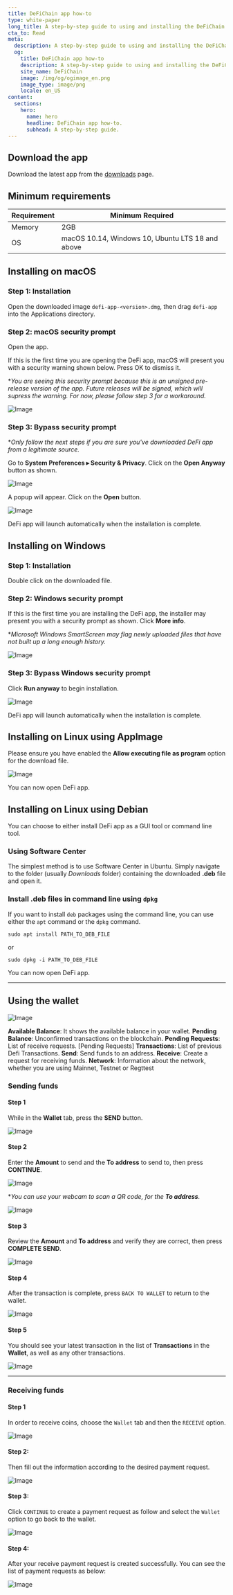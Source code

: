 ```yaml
---
title: DeFiChain app how-to
type: white-paper
long_title: A step-by-step guide to using and installing the DeFiChain app.
cta_to: Read
meta:
  description: A step-by-step guide to using and installing the DeFiChain app.
  og:
    title: DeFiChain app how-to
    description: A step-by-step guide to using and installing the DeFiChain app.
    site_name: DeFiChain
    image: /img/og/ogimage_en.png
    image_type: image/png
    locale: en_US
content:
  sections:
    hero:
      name: hero
      headline: DeFiChain app how-to.
      subhead: A step-by-step guide.
---
```


## Download the app

Download the latest app from the [downloads](/downloads) page.

## Minimum requirements

| Requirement | Minimum Required |
|-|-|
| Memory | 2GB |
| OS | macOS 10.14, Windows 10, Ubuntu LTS 18 and above |

## Installing on macOS

### Step 1: Installation

Open the downloaded image `defi-app-<version>.dmg`, then drag `defi-app` into the Applications directory.

### Step 2: macOS security prompt

Open the app.

If this is the first time you are opening the DeFi app, macOS will present you with a security warning shown below. Press OK to dismiss it.

\**You are seeing this security prompt because this is an unsigned pre-release version of the app. Future releases will be signed, which will supress the warning. For now, please follow step 3 for a workaround.*

![Image](https://i.imgur.com/5t5nZy0.png)

### Step 3: Bypass security prompt

\**Only follow the next steps if you are sure you've downloaded DeFi app from a legitimate source.*

Go to **System Preferences ▸ Security & Privacy**. Click on the **Open Anyway** button as shown.

![Image](https://i.imgur.com/gD5aZzU.png)

A popup will appear. Click on the **Open** button.

![Image](https://i.imgur.com/nXXuEhV.png)

DeFi app will launch automatically when the installation is complete.

## Installing on Windows

### Step 1: Installation

Double click on the downloaded file.

### Step 2: Windows security prompt

If this is the first time you are installing the DeFi app, the installer may present you with a security prompt as shown. Click **More info**.

\**Microsoft Windows SmartScreen may flag newly uploaded files that have not built up a long enough history.*

![Image](https://i.imgur.com/CUmfPMS.png)

### Step 3: Bypass Windows security prompt

Click **Run anyway** to begin installation.

![Image](https://i.imgur.com/S7SFwms.png)

DeFi app will launch automatically when the installation is complete.

## Installing on Linux using AppImage

Please ensure you have enabled the **Allow executing file as program** option for the download file.

![Image](https://i.imgur.com/TU3ggCU.png)

You can now open DeFi app.

## Installing on Linux using Debian

You can choose to either install DeFi app as a GUI tool or command line tool.

### Using Software Center

The simplest method is to use Software Center in Ubuntu. Simply navigate to the folder (usually *Downloads* folder)  containing the downloaded **.deb** file and open it.

### Install .deb files in command line using `dpkg`

If you want to install `deb` packages using the command line, you can use either the `apt` command or the `dpkg` command.

```
sudo apt install PATH_TO_DEB_FILE
```

or

```
sudo dpkg -i PATH_TO_DEB_FILE
```


You can now open DeFi app.

---

## Using the wallet

![Image](https://i.imgur.com/esKfcAx.png)

**Available Balance**: It shows the available balance in your wallet.
**Pending Balance**: Unconfirmed transactions on the blockchain. 
**Pending Requests**: List of receive requests. [Pending Requests]
**Transactions**: List of previous Defi Transactions.
**Send**: Send funds to an address.
**Receive**: Create a request for receiving funds. 
**Network**: Information about the network, whether you are using Mainnet, Testnet or Regttest

### Sending funds

#### Step 1

While in the **Wallet** tab, press the **SEND** button.

![Image](https://i.imgur.com/55boez6.png)

#### Step 2

Enter the **Amount** to send and the **To address** to send to, then press **CONTINUE**.

![Image](https://i.imgur.com/3gu264s.png)

\**You can use your webcam to scan a QR code, for the **To address**.*

![Image](https://i.imgur.com/DDMTlxD.png)

#### Step 3

Review the **Amount** and **To address** and verify they are correct, then press **COMPLETE SEND**.

![Image](https://i.imgur.com/tyCgjJR.png)

#### Step 4

After the transaction is complete, press `BACK TO WALLET` to return to the wallet.

![Image](https://i.imgur.com/01mTGBu.png)

#### Step 5

You should see your latest transaction in the list of **Transactions** in the **Wallet**, as well as any other transactions.

![Image](https://i.imgur.com/Uu1Daom.png)

---

### Receiving funds

#### Step 1
In order to receive coins, choose the `Wallet` tab and then the `RECEIVE` option.

![Image](https://i.imgur.com/GC8CHeE.png)

#### Step 2:
Then fill out the information according to the desired payment request.

![Image](https://i.imgur.com/ZnlTYoe.png)

#### Step 3:

Click `CONTINUE` to create a payment request as follow and select the `Wallet` option to go back to the wallet.

![Image](https://i.imgur.com/iHxo1D2.png)

#### Step 4:

After your receive payment request is created successfully. You can see the list of payment requests as below:

![Image](https://i.imgur.com/ogVe0lA.png)